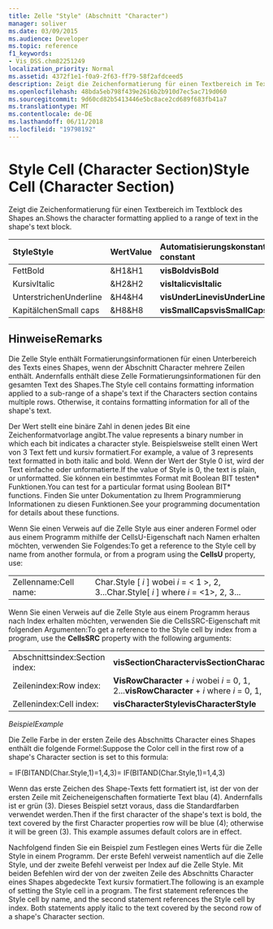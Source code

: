 ```yaml
---
title: Zelle "Style" (Abschnitt "Character")
manager: soliver
ms.date: 03/09/2015
ms.audience: Developer
ms.topic: reference
f1_keywords:
- Vis_DSS.chm82251249
localization_priority: Normal
ms.assetid: 4372f1e1-f0a9-2f63-ff79-58f2afdceed5
description: Zeigt die Zeichenformatierung für einen Textbereich im Textblock des Shapes an.
ms.openlocfilehash: 48bda5eb798f439e2616b2b910d7ec5ac719d060
ms.sourcegitcommit: 9d60cd82b5413446e5bc8ace2cd689f683fb41a7
ms.translationtype: MT
ms.contentlocale: de-DE
ms.lasthandoff: 06/11/2018
ms.locfileid: "19798192"
---
```

# <a name="style-cell-character-section"></a><span data-ttu-id="aff24-103">Style Cell (Character Section)</span><span class="sxs-lookup"><span data-stu-id="aff24-103">Style Cell (Character Section)</span></span>

<span data-ttu-id="aff24-104">Zeigt die Zeichenformatierung für einen Textbereich im Textblock des Shapes an.</span><span class="sxs-lookup"><span data-stu-id="aff24-104">Shows the character formatting applied to a range of text in the shape's text block.</span></span>
  
|<span data-ttu-id="aff24-105">**Style**</span><span class="sxs-lookup"><span data-stu-id="aff24-105">**Style**</span></span>|<span data-ttu-id="aff24-106">**Wert**</span><span class="sxs-lookup"><span data-stu-id="aff24-106">**Value**</span></span>|<span data-ttu-id="aff24-107">**Automatisierungskonstante**</span><span class="sxs-lookup"><span data-stu-id="aff24-107">**Automation constant**</span></span>|
|:-----|:-----|:-----|
| <span data-ttu-id="aff24-108">Fett</span><span class="sxs-lookup"><span data-stu-id="aff24-108">Bold</span></span>  <br/> | <span data-ttu-id="aff24-109">&amp;H1</span><span class="sxs-lookup"><span data-stu-id="aff24-109">&amp;H1</span></span>  <br/> |<span data-ttu-id="aff24-110">**visBold**</span><span class="sxs-lookup"><span data-stu-id="aff24-110">**visBold**</span></span> <br/> |
| <span data-ttu-id="aff24-111">Kursiv</span><span class="sxs-lookup"><span data-stu-id="aff24-111">Italic</span></span>  <br/> | <span data-ttu-id="aff24-112">&amp;H2</span><span class="sxs-lookup"><span data-stu-id="aff24-112">&amp;H2</span></span>  <br/> |<span data-ttu-id="aff24-113">**visItalic**</span><span class="sxs-lookup"><span data-stu-id="aff24-113">**visItalic**</span></span> <br/> |
| <span data-ttu-id="aff24-114">Unterstrichen</span><span class="sxs-lookup"><span data-stu-id="aff24-114">Underline</span></span>  <br/> | <span data-ttu-id="aff24-115">&amp;H4</span><span class="sxs-lookup"><span data-stu-id="aff24-115">&amp;H4</span></span>  <br/> |<span data-ttu-id="aff24-116">**visUnderLine**</span><span class="sxs-lookup"><span data-stu-id="aff24-116">**visUnderLine**</span></span> <br/> |
| <span data-ttu-id="aff24-117">Kapitälchen</span><span class="sxs-lookup"><span data-stu-id="aff24-117">Small caps</span></span>  <br/> | <span data-ttu-id="aff24-118">&amp;H8</span><span class="sxs-lookup"><span data-stu-id="aff24-118">&amp;H8</span></span>  <br/> |<span data-ttu-id="aff24-119">**visSmallCaps**</span><span class="sxs-lookup"><span data-stu-id="aff24-119">**visSmallCaps**</span></span> <br/> |
   
## <a name="remarks"></a><span data-ttu-id="aff24-120">Hinweise</span><span class="sxs-lookup"><span data-stu-id="aff24-120">Remarks</span></span>

<span data-ttu-id="aff24-p101">Die Zelle Style enthält Formatierungsinformationen für einen Unterbereich des Texts eines Shapes, wenn der Abschnitt Character mehrere Zeilen enthält. Andernfalls enthält diese Zelle Formatierungsinformationen für den gesamten Text des Shapes.</span><span class="sxs-lookup"><span data-stu-id="aff24-p101">The Style cell contains formatting information applied to a sub-range of a shape's text if the Characters section contains multiple rows. Otherwise, it contains formatting information for all of the shape's text.</span></span>
  
<span data-ttu-id="aff24-123">Der Wert stellt eine binäre Zahl in denen jedes Bit eine Zeichenformatvorlage angibt.</span><span class="sxs-lookup"><span data-stu-id="aff24-123">The value represents a binary number in which each bit indicates a character style.</span></span> <span data-ttu-id="aff24-124">Beispielsweise stellt einen Wert von 3 Text fett und kursiv formatiert.</span><span class="sxs-lookup"><span data-stu-id="aff24-124">For example, a value of 3 represents text formatted in both italic and bold.</span></span> <span data-ttu-id="aff24-125">Wenn der Wert der Style 0 ist, wird der Text einfache oder unformatierte.</span><span class="sxs-lookup"><span data-stu-id="aff24-125">If the value of Style is 0, the text is plain, or unformatted.</span></span> <span data-ttu-id="aff24-126">Sie können ein bestimmtes Format mit Boolean BIT testen\* Funktionen.</span><span class="sxs-lookup"><span data-stu-id="aff24-126">You can test for a particular format using Boolean BIT\* functions.</span></span> <span data-ttu-id="aff24-127">Finden Sie unter Dokumentation zu Ihrem Programmierung Informationen zu diesen Funktionen.</span><span class="sxs-lookup"><span data-stu-id="aff24-127">See your programming documentation for details about these functions.</span></span>
  
<span data-ttu-id="aff24-128">Wenn Sie einen Verweis auf die Zelle Style aus einer anderen Formel oder aus einem Programm mithilfe der CellsU-Eigenschaft nach Namen erhalten möchten, verwenden Sie Folgendes:</span><span class="sxs-lookup"><span data-stu-id="aff24-128">To get a reference to the Style cell by name from another formula, or from a program using the **CellsU** property, use:</span></span> 
  
|||
|:-----|:-----|
| <span data-ttu-id="aff24-129">Zellenname:</span><span class="sxs-lookup"><span data-stu-id="aff24-129">Cell name:</span></span>  <br/> | <span data-ttu-id="aff24-130">Char.Style [ *i* ] wobei *i* = < 1 >, 2, 3...</span><span class="sxs-lookup"><span data-stu-id="aff24-130">Char.Style[  *i*  ]            where  *i*  = <1>, 2, 3...</span></span>  <br/> |
   
<span data-ttu-id="aff24-131">Wenn Sie einen Verweis auf die Zelle Style aus einem Programm heraus nach Index erhalten möchten, verwenden Sie die CellsSRC-Eigenschaft mit folgenden Argumenten:</span><span class="sxs-lookup"><span data-stu-id="aff24-131">To get a reference to the Style cell by index from a program, use the **CellsSRC** property with the following arguments:</span></span> 
  
|||
|:-----|:-----|
| <span data-ttu-id="aff24-132">Abschnittsindex:</span><span class="sxs-lookup"><span data-stu-id="aff24-132">Section index:</span></span>  <br/> |<span data-ttu-id="aff24-133">**visSectionCharacter**</span><span class="sxs-lookup"><span data-stu-id="aff24-133">**visSectionCharacter**</span></span> <br/> |
| <span data-ttu-id="aff24-134">Zeilenindex:</span><span class="sxs-lookup"><span data-stu-id="aff24-134">Row index:</span></span>  <br/> |<span data-ttu-id="aff24-135">**VisRowCharacter** +  *i* wobei *i* = 0, 1, 2...</span><span class="sxs-lookup"><span data-stu-id="aff24-135">**visRowCharacter** +  *i*            where  *i*  = 0, 1, 2...</span></span>  <br/> |
| <span data-ttu-id="aff24-136">Zellenindex:</span><span class="sxs-lookup"><span data-stu-id="aff24-136">Cell index:</span></span>  <br/> |<span data-ttu-id="aff24-137">**visCharacterStyle**</span><span class="sxs-lookup"><span data-stu-id="aff24-137">**visCharacterStyle**</span></span> <br/> |
   
 <span data-ttu-id="aff24-138">*Beispiel*</span><span class="sxs-lookup"><span data-stu-id="aff24-138">*Example*</span></span> 
  
<span data-ttu-id="aff24-139">Die Zelle Farbe in der ersten Zeile des Abschnitts Character eines Shapes enthält die folgende Formel:</span><span class="sxs-lookup"><span data-stu-id="aff24-139">Suppose the Color cell in the first row of a shape's Character section is set to this formula:</span></span>
  
<span data-ttu-id="aff24-140">= IF(BITAND(Char.Style,1)=1,4,3)</span><span class="sxs-lookup"><span data-stu-id="aff24-140">= IF(BITAND(Char.Style,1)=1,4,3)</span></span>
  
<span data-ttu-id="aff24-p103">Wenn das erste Zeichen des Shape-Texts fett formatiert ist, ist der von der ersten Zeile mit Zeicheneigenschaften formatierte Text blau (4). Andernfalls ist er grün (3). Dieses Beispiel setzt voraus, dass die Standardfarben verwendet werden.</span><span class="sxs-lookup"><span data-stu-id="aff24-p103">Then if the first character of the shape's text is bold, the text covered by the first Character properties row will be blue (4); otherwise it will be green (3). This example assumes default colors are in effect.</span></span>
  
<span data-ttu-id="aff24-p104">Nachfolgend finden Sie ein Beispiel zum Festlegen eines Werts für die Zelle Style in einem Programm. Der erste Befehl verweist namentlich auf die Zelle Style, und der zweite Befehl verweist per Index auf die Zelle Style. Mit beiden Befehlen wird der von der zweiten Zeile des Abschnitts Character eines Shapes abgedeckte Text kursiv formatiert.</span><span class="sxs-lookup"><span data-stu-id="aff24-p104">The following is an example of setting the Style cell in a program. The first statement references the Style cell by name, and the second statement references the Style cell by index. Both statements apply italic to the text covered by the second row of a shape's Character section.</span></span>
  

